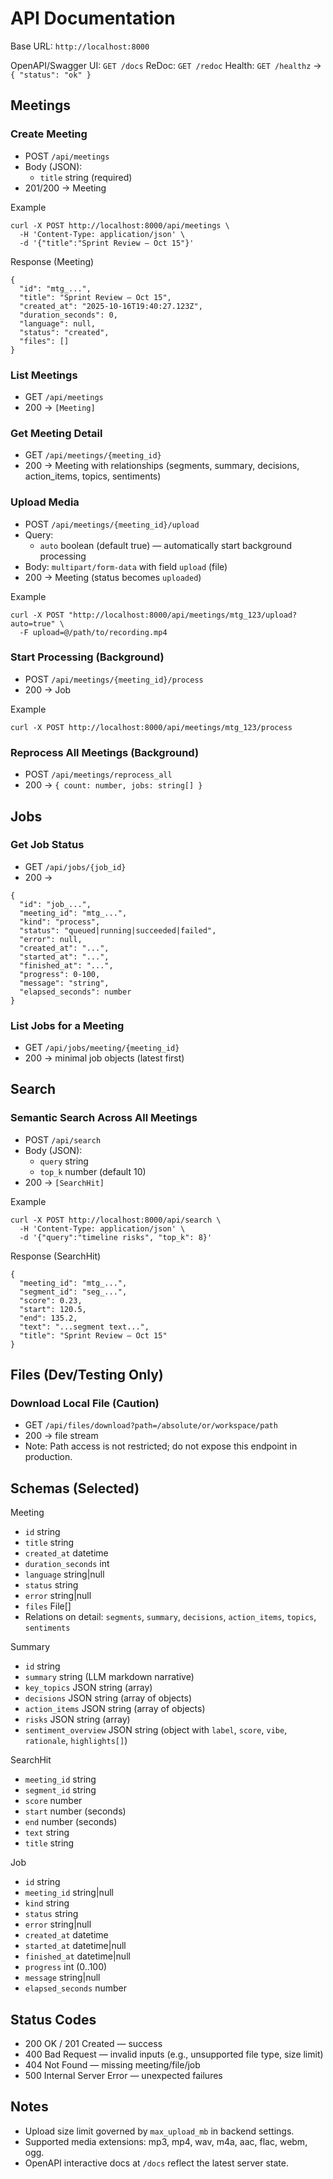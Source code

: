 # API Documentation

Base URL: `http://localhost:8000`

OpenAPI/Swagger UI: `GET /docs`
ReDoc: `GET /redoc`
Health: `GET /healthz` → `{ "status": "ok" }`

## Meetings

### Create Meeting
- POST `/api/meetings`
- Body (JSON):
  - `title` string (required)
- 201/200 → Meeting

Example
```
curl -X POST http://localhost:8000/api/meetings \
  -H 'Content-Type: application/json' \
  -d '{"title":"Sprint Review – Oct 15"}'
```

Response (Meeting)
```
{
  "id": "mtg_...",
  "title": "Sprint Review – Oct 15",
  "created_at": "2025-10-16T19:40:27.123Z",
  "duration_seconds": 0,
  "language": null,
  "status": "created",
  "files": []
}
```

### List Meetings
- GET `/api/meetings`
- 200 → `[Meeting]`

### Get Meeting Detail
- GET `/api/meetings/{meeting_id}`
- 200 → Meeting with relationships (segments, summary, decisions, action_items, topics, sentiments)

### Upload Media
- POST `/api/meetings/{meeting_id}/upload`
- Query:
  - `auto` boolean (default true) — automatically start background processing
- Body: `multipart/form-data` with field `upload` (file)
- 200 → Meeting (status becomes `uploaded`)

Example
```
curl -X POST "http://localhost:8000/api/meetings/mtg_123/upload?auto=true" \
  -F upload=@/path/to/recording.mp4
```

### Start Processing (Background)
- POST `/api/meetings/{meeting_id}/process`
- 200 → Job

Example
```
curl -X POST http://localhost:8000/api/meetings/mtg_123/process
```

### Reprocess All Meetings (Background)
- POST `/api/meetings/reprocess_all`
- 200 → `{ count: number, jobs: string[] }`

## Jobs

### Get Job Status
- GET `/api/jobs/{job_id}`
- 200 →
```
{
  "id": "job_...",
  "meeting_id": "mtg_...",
  "kind": "process",
  "status": "queued|running|succeeded|failed",
  "error": null,
  "created_at": "...",
  "started_at": "...",
  "finished_at": "...",
  "progress": 0-100,
  "message": "string",
  "elapsed_seconds": number
}
```

### List Jobs for a Meeting
- GET `/api/jobs/meeting/{meeting_id}`
- 200 → minimal job objects (latest first)

## Search

### Semantic Search Across All Meetings
- POST `/api/search`
- Body (JSON):
  - `query` string
  - `top_k` number (default 10)
- 200 → `[SearchHit]`

Example
```
curl -X POST http://localhost:8000/api/search \
  -H 'Content-Type: application/json' \
  -d '{"query":"timeline risks", "top_k": 8}'
```

Response (SearchHit)
```
{
  "meeting_id": "mtg_...",
  "segment_id": "seg_...",
  "score": 0.23,
  "start": 120.5,
  "end": 135.2,
  "text": "...segment text...",
  "title": "Sprint Review – Oct 15"
}
```

## Files (Dev/Testing Only)

### Download Local File (Caution)
- GET `/api/files/download?path=/absolute/or/workspace/path`
- 200 → file stream
- Note: Path access is not restricted; do not expose this endpoint in production.

## Schemas (Selected)

Meeting
- `id` string
- `title` string
- `created_at` datetime
- `duration_seconds` int
- `language` string|null
- `status` string
- `error` string|null
- `files` File[]
- Relations on detail: `segments`, `summary`, `decisions`, `action_items`, `topics`, `sentiments`

Summary
- `id` string
- `summary` string (LLM markdown narrative)
- `key_topics` JSON string (array)
- `decisions` JSON string (array of objects)
- `action_items` JSON string (array of objects)
- `risks` JSON string (array)
- `sentiment_overview` JSON string (object with `label`, `score`, `vibe`, `rationale`, `highlights[]`)

SearchHit
- `meeting_id` string
- `segment_id` string
- `score` number
- `start` number (seconds)
- `end` number (seconds)
- `text` string
- `title` string

Job
- `id` string
- `meeting_id` string|null
- `kind` string
- `status` string
- `error` string|null
- `created_at` datetime
- `started_at` datetime|null
- `finished_at` datetime|null
- `progress` int (0..100)
- `message` string|null
- `elapsed_seconds` number

## Status Codes
- 200 OK / 201 Created — success
- 400 Bad Request — invalid inputs (e.g., unsupported file type, size limit)
- 404 Not Found — missing meeting/file/job
- 500 Internal Server Error — unexpected failures

## Notes
- Upload size limit governed by `max_upload_mb` in backend settings.
- Supported media extensions: mp3, mp4, wav, m4a, aac, flac, webm, ogg.
- OpenAPI interactive docs at `/docs` reflect the latest server state.
